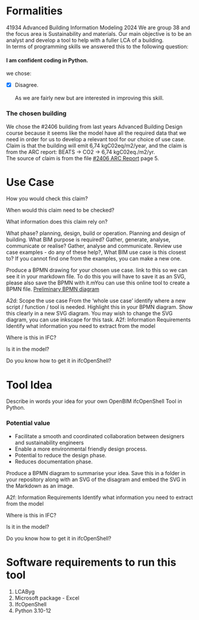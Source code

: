 # Formalities
41934 Advanced Building Information Modeling 2024
We are group 38 and the focus area is Sustainability and materials. Our main objective is to be an analyst and develop a tool to help with a fuller LCA of a building.   
In terms of programming skills we answered this to the following question:  
#### I am confident coding in Python.  
we chose:  
- [x] Disagree.   
<br /> As we are fairly new but are interested in improving this skill.

### The chosen building 
We chose the #2406 building from last years Advanced Building Design course because it seems like the model have all the required data that we need in order for us to develop a relevant tool for our choice of use case.  
Claim is that the building will emit 6,74 kgC02eq/m2/year, and the claim is from the ARC report: BEATS -> CO2 -> 6,74 kgC02eq./m2/yr.  
The source of claim is from the file [#2406 ARC Report](https://github.com/fcBIM/gruppe38/blob/809fada3f66e063b730dfc2ff6c38421f6afafb6/rules/Assignment%202/files/CES_BLD_24_06_ARC.pdf) page 5.  
# Use Case
How you would check this claim?

When would this claim need to be checked?

What information does this claim rely on?

What phase? planning, design, build or operation.
Planning and design of building.
What BIM purpose is required? Gather, generate, analyse, communicate or realise?
Gather, analyse and communicate.
Review use case examples - do any of these help?, What BIM use case is this closest to? If you cannot find one from the examples, you can make a new one.

Produce a BPMN drawing for your chosen use case. link to this so we can see it in your markdown file. To do this you will have to save it as an SVG, please also save the BPMN with it.mYou can use this online tool to create a BPMN file.
[Preliminary BPMN diagram](https://github.com/fcBIM/gruppe38/blob/2469687baea8ea2ae0baedddbf63d1b55d766b13/rules/Assignment%202/IMG/PreliminaryBPMN.png)

A2d: Scope the use case
From the ‘whole use case’ identify where a new script / function / tool is needed. Highlight this in your BPMN diagram. Show this clearly in a new SVG diagram. You may wish to change the SVG diagram, you can use inkscape for this task.
A2f: Information Requirements
Identify what information you need to extract from the model

Where is this in IFC?

Is it in the model?

Do you know how to get it in ifcOpenShell?


# Tool Idea  
Describe in words your idea for your own OpenBIM ifcOpenShell Tool in Python.

### Potential value  
- Facilitate a smooth and coordinated collaboration between designers and sustainability engineers
- Enable a more environmental friendly design process.
- Potential to reduce the design phase.
- Reduces documentation phase.


Produce a BPMN diagram to summarise your idea. Save this in a folder in your repository along with an SVG of the disagram and embed the SVG in the Markdown as an image.

A2f: Information Requirements
Identify what information you need to extract from the model

Where is this in IFC?

Is it in the model?

Do you know how to get it in ifcOpenShell?


# Software requirements to run this tool  

1. LCAByg
2. Microsoft package - Excel
3. IfcOpenShell
4. Python 3.10-12
